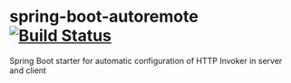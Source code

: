 # spring-boot-autoremote [![Build Status](https://travis-ci.org/martinfoersterling/spring-boot-autoremote.svg?branch=master)](https://travis-ci.org/martinfoersterling/spring-boot-autoremote)

Spring Boot starter for automatic configuration of HTTP Invoker in server and client
